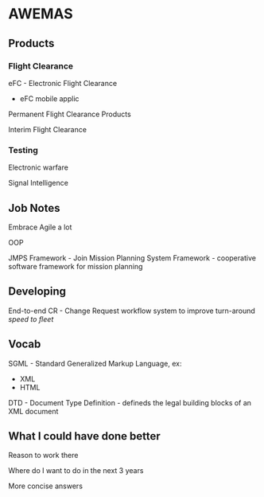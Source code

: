 # AWEMAS

## Products

### Flight Clearance

eFC - Electronic Flight Clearance

- eFC mobile applic

Permanent Flight Clearance Products

Interim Flight Clearance

### Testing

Electronic warfare

Signal Intelligence



## Job Notes

Embrace Agile a lot

OOP

JMPS Framework - Join Mission Planning System Framework - cooperative software framework for mission planning

## Developing

End-to-end CR - Change Request workflow system to improve turn-around *speed to fleet*

## Vocab

SGML - Standard Generalized Markup Language, ex:

- XML
- HTML

DTD - Document Type Definition - defineds the legal building blocks of an XML document

## What I could have done better

Reason to work there

Where do I want to do in the next 3 years

More concise answers